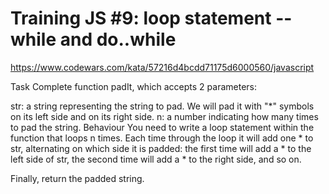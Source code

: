 # Training JS #9: loop statement --while and do..while

<https://www.codewars.com/kata/57216d4bcdd71175d6000560/javascript>

Task
Complete function padIt, which accepts 2 parameters:

str: a string representing the string to pad. We will pad it with "*" symbols on its left side and on its right side.
n: a number indicating how many times to pad the string.
Behaviour
You need to write a loop statement within the function that loops n times. Each time through the loop it will add one * to str, alternating on which side it is padded: the first time will add a * to the left side of str, the second time will add a * to the right side, and so on.

Finally, return the padded string.